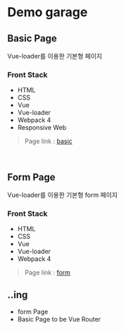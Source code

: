 # Demo garage

## Basic Page
Vue-loader를 이용한 기본형 페이지

### Front Stack
   - HTML
   - CSS
   - Vue
   - Vue-loader
   - Webpack 4
   - Responsive Web

   > Page link : [basic](https://bumgarner.github.io/demo/basic)

<br>

## Form Page
Vue-loader를 이용한 기본형 form 페이지

### Front Stack
   - HTML
   - CSS
   - Vue
   - Vue-loader
   - Webpack 4

   > Page link : [form](https://bumgarner.github.io/demo/form)

## ..ing
  - form Page
  - Basic Page to be Vue Router 
